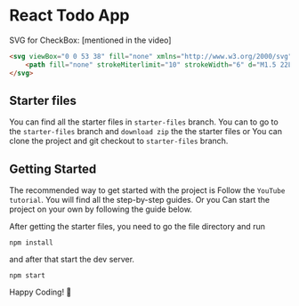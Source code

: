# React Todo App

SVG for CheckBox: [mentioned in the video]

```html
<svg viewBox="0 0 53 38" fill="none" xmlns="http://www.w3.org/2000/svg">
    <path fill="none" strokeMiterlimit="10" strokeWidth="6" d="M1.5 22L16 36.5L51.5 1" strokeLinejoin="round" strokeLinecap="round"></path>
</svg>
```

## Starter files

You can find all the starter files in `starter-files` branch. You can to go to the `starter-files` branch and `download zip` the the starter files or You can clone the project and git checkout to `starter-files` branch.

## Getting Started

The recommended way to get started with the project is Follow the `YouTube tutorial`. You will find all the step-by-step guides. Or you Can start the project on your own by following the guide below.

After getting the starter files, you need to go the file directory and run

```shell
npm install
```

and after that start the dev server.

```shell
npm start
```

Happy Coding! 🚀
